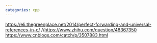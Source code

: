 ```yaml
---
categories: cpp
---
```

https://eli.thegreenplace.net/2014/perfect-forwarding-and-universal-references-in-c/
//https://www.zhihu.com/question/48367350
https://www.cnblogs.com/catch/p/3507883.html